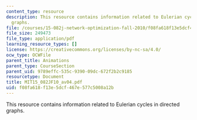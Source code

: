 ```yaml
---
content_type: resource
description: This resource contains information related to Eulerian cycles in directed
  graphs.
file: /courses/15-082j-network-optimization-fall-2010/f08fa618f13e5dcf467e577c5008a12b_MIT15_082JF10_av04.pdf
file_size: 249473
file_type: application/pdf
learning_resource_types: []
license: https://creativecommons.org/licenses/by-nc-sa/4.0/
ocw_type: OCWFile
parent_title: Animations
parent_type: CourseSection
parent_uid: 9789effc-535c-9390-09dc-672f2b2c9185
resourcetype: Document
title: MIT15_082JF10_av04.pdf
uid: f08fa618-f13e-5dcf-467e-577c5008a12b
---
```

This resource contains information related to Eulerian cycles in directed graphs.